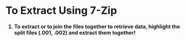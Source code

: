 # To Extract Using 7-Zip
<b>
  <ol>
    <li>To extract or to join the files together to retrieve data, highlight the split files (.001, .002) and extract them together!</li>
  </ol>
</b>
